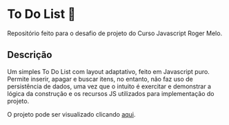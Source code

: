 # To Do List :memo:

Repositório feito para o desafio de projeto do Curso Javascript Roger Melo.

## Descrição
Um simples To Do List com layout adaptativo, feito em Javascript puro. Permite inserir, apagar e buscar itens, no entanto, não faz uso de persistência de dados, uma vez que o intuito é exercitar e demonstrar a lógica da construção e os recursos JS utilizados para implementação do projeto.

O projeto pode ser visualizado clicando [aqui](https://kmkery.github.io/To-Do-List/).

